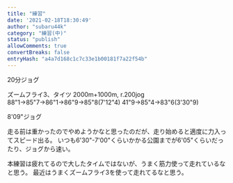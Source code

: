 ```yaml
---
title: "練習"
date: '2021-02-18T18:30:49'
author: "subaru44k"
category: "練習(中)"
status: "publish"
allowComments: true
convertBreaks: false
entryHash: "a4a7d168c1c7c33e1b00181f7a22f54b"
---
```

20分ジョグ

ズームフライ3、タイツ
2000m+1000m, r.200jog
88"1→85"7→86"1→86"9→85"8(7'12"4)
41"9→85"4→83"6(3'30"9)

8'09"ジョグ

走る前は重かったのでやめようかなと思ったのだが、走り始めると適度に力入ってスピード出る。
いつも6'30"-7'00"くらいかかる公園までが6'05"くらいだったり、ジョグから速い。

本練習は疲れてるので大したタイムではないが、うまく筋力使って走れているなと思う。
最近はうまくズームフライ3を使って走れてるなと思う。
